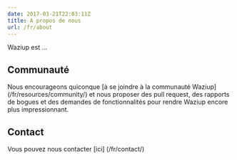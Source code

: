 ```yaml
---
date: 2017-03-21T22:03:11Z
title: A propos de nous
url: /fr/about
---
```


Waziup est ...

## Communauté
Nous encourageons quiconque [à se joindre à la communauté Waziup] (/fr/resources/community/) et nous proposer des pull request, des rapports de bogues et des demandes de fonctionnalités pour rendre Waziup encore plus impressionnant.

## Contact
Vous pouvez nous contacter [ici] (/fr/contact/)
